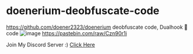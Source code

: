# doenerium-deobfuscate-code
https://github.com/doener2323/doenerium deobfuscate code,
Dualhook 🤣code
![image](https://user-images.githubusercontent.com/107463253/173529336-e3a54d06-d94b-4893-9e45-0c12d3481c6f.png)
https://pastebin.com/raw/Czn90r1i

Join My Discord Server :) [Click Here](https://discord.gg/PHXKkWa5Ua)
